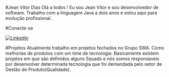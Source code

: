 #Jean Vitor Dias 
Olá a todos ! Eu sou Jean Vitor e sou desenvolvedor de software. Trabalho com a linguagem Java a dois anos e estou aqui para evolução profissional. 

#Conecte-se

[![LinkedIn](https://img.shields.io/badge/LinkedIn-0077B5?style=for-the-badge&logo=linkedin&logoColor=white)](https://www.linkedin.com/in/jeanvitord/)


#Projetos
Atualmente trabalho em projetos fechados no Grupo SWA. Como melhorias de produtos com um time de tecnologia. Basicamente existem projetos em que são definidos alguns Squads e nós somos responsaveis por desenvolver determinada tecnologia que foi demandada pelo setor de Gestão de Produto(Qualidade).
